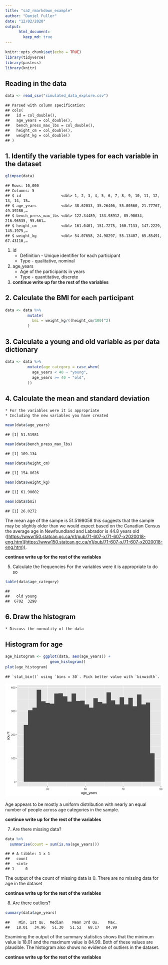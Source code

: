 ```yaml
---
title: "sa2_rmarkdown_example"
author: "Daniel Fuller"
date: "12/02/2020"
output:
      html_document:
        keep_md: true
---
```



```r
knitr::opts_chunk$set(echo = TRUE)
library(tidyverse)
library(pastecs)
library(knitr)
```

## Reading in the data


```r
data <- read_csv("simulated_data_explore.csv")
```

```
## Parsed with column specification:
## cols(
##   id = col_double(),
##   age_years = col_double(),
##   bench_press_max_lbs = col_double(),
##   height_cm = col_double(),
##   weight_kg = col_double()
## )
```

## 1. Identify the variable types for each variable in the dataset


```r
glimpse(data) 
```

```
## Rows: 10,000
## Columns: 5
## $ id                  <dbl> 1, 2, 3, 4, 5, 6, 7, 8, 9, 10, 11, 12, 13, 14, 15…
## $ age_years           <dbl> 38.62033, 35.26406, 55.00560, 21.77767, 49.39280,…
## $ bench_press_max_lbs <dbl> 122.34489, 133.98912, 85.90034, 216.96535, 95.661…
## $ height_cm           <dbl> 161.0401, 151.7275, 160.7133, 147.2229, 145.1975,…
## $ weight_kg           <dbl> 54.07658, 24.98297, 55.13407, 65.85491, 67.43110,…
```

1. id
    * Definition - Unique identifier for each participant
    * Type - qualitative, nominal
2. age_years
    * Age of the participants in years
    * Type - quantitative, discrete
3. **continue write up for the rest of the variables**

## 2. Calculate the BMI for each participant


```r
data <- data %>%
          mutate(
            bmi = weight_kg/((height_cm/100)^2)
          )
```

## 3. Calculate a young and old variable as per data dictionary


```r
data <- data %>%
          mutate(age_category = case_when(
            age_years < 40 ~ "young", 
            age_years >= 40 ~ "old", 
          ))
```

## 4. Calculate the mean and standard deviation
    * For the variables were it is appropriate
    * Including the new variables you have created


```r
mean(data$age_years)
```

```
## [1] 51.51981
```

```r
mean(data$bench_press_max_lbs)
```

```
## [1] 109.134
```

```r
mean(data$height_cm)
```

```
## [1] 154.8626
```

```r
mean(data$weight_kg)
```

```
## [1] 61.90602
```

```r
mean(data$bmi)
```

```
## [1] 26.0272
```

The mean age of the sampe is 51.5198058 this suggests that the sample may be slightly older than we would expect based on the Canadian Census the average age in Newfoundland and Labrador is 44.8 years old ([https://www150.statcan.gc.ca/n1/pub/71-607-x/71-607-x2020018-eng.htm](https://www150.statcan.gc.ca/n1/pub/71-607-x/71-607-x2020018-eng.htm)).

**continue write up for the rest of the variables**

5. Calculate the frequencies 
    For the variables were it is appropriate to do so
    

```r
table(data$age_category)
```

```
## 
##   old young 
##  6702  3298
```

## 6. Draw the histogram
    * Discuss the normality of the data 

## Histogram for age


```r
age_histogram <- ggplot(data, aes(age_years)) + 
                    geom_histogram()
plot(age_histogram)
```

```
## `stat_bin()` using `bins = 30`. Pick better value with `binwidth`.
```

![](sa1_rmardown_example_files/figure-html/unnamed-chunk-7-1.png)<!-- -->

Age appears to be mostly a uniform distribution with nearly an equal number of people across age categories in the sample. 

**continue write up for the rest of the variables**

7. Are there missing data? 

```r
data %>%
  summarise(count = sum(is.na(age_years)))
```

```
## # A tibble: 1 x 1
##   count
##   <int>
## 1     0
```

The output of the count of missing data is 0. There are no missing data for age in the dataset

**continue write up for the rest of the variables**

8. Are there outliers? 


```r
summary(data$age_years)
```

```
##    Min. 1st Qu.  Median    Mean 3rd Qu.    Max. 
##   18.01   34.96   51.30   51.52   68.17   84.99
```

Examining the output of the summary statistics shows that the minimum value is 18.01 and the maximum value is 84.99. Both of these values are plausible. The histogram also shows no evidence of outliers in the dataset. 

**continue write up for the rest of the variables**

